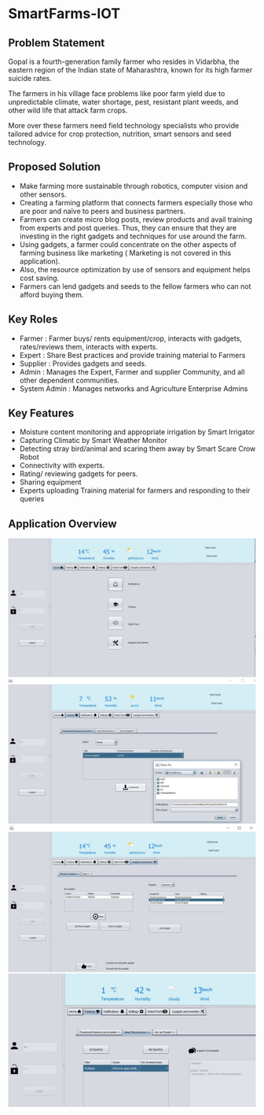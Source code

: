 # SmartFarms-IOT

## Problem Statement

Gopal is a fourth-generation family farmer who resides in Vidarbha, the eastern region of the Indian state of Maharashtra, known for its high farmer suicide rates.

The farmers in his village face problems like poor farm yield due to unpredictable climate, water shortage, pest, resistant plant weeds, and other wild life that attack farm crops. 

More over these farmers need field technology specialists who provide tailored advice for crop protection, nutrition, smart sensors and seed technology.

## Proposed Solution

* Make farming more sustainable through robotics, computer vision and other sensors. 
* Creating a farming platform that connects farmers especially those who are poor and naïve to peers and business partners. 
* Farmers can create micro blog posts, review products and avail training from experts and post queries. Thus, they can ensure that they are investing in the right gadgets and techniques for use around the farm. 
* Using gadgets, a farmer could concentrate on the other aspects of farming business like marketing ( Marketing is not covered in this application).
* Also, the resource optimization by use of sensors and equipment helps cost saving. 
* Farmers can lend gadgets and seeds to the fellow farmers who can not afford buying them.

## Key Roles

* Farmer : Farmer buys/ rents equipment/crop, interacts with gadgets,   rates/reviews them, interacts with experts.
* Expert : Share Best practices and provide training material to Farmers
* Supplier : Provides gadgets and seeds.
* Admin  : Manages the Expert, Farmer and supplier Community, and all other dependent communities.
* System Admin : Manages networks and Agriculture Enterprise Admins

## Key Features

* Moisture content monitoring and appropriate irrigation by Smart Irrigator
* Capturing Climatic  by Smart Weather Monitor
* Detecting stray bird/animal and scaring them away by Smart Scare Crow Robot 
* Connectivity with experts.
* Rating/ reviewing gadgets for peers.
* Sharing equipment
* Experts uploading Training material for farmers and responding to their queries

## Application Overview

![Alt text](/src/UserInterface/images/Picture1.jpg?raw=true "Img for")
![Alt text](/src/UserInterface/images/Picture2.jpg?raw=true "Img for")
![Alt text](/src/UserInterface/images/Picture3.jpg?raw=true "Img for")
![Alt text](/src/UserInterface/images/Picture4.jpg?raw=true "Img for")




